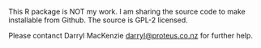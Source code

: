 This R package is NOT my work. I am sharing the source code to make installable from Github. The source is GPL-2 licensed.

Please contanct Darryl MacKenzie <darryl@proteus.co.nz> for further help.